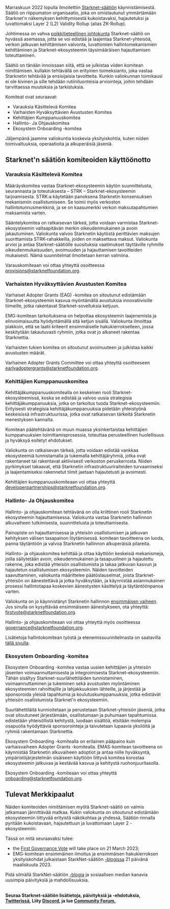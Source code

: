 Marraskuun 2022 lopulla ilmoitettiin [Starknet-säätiön](https://medium.com/starkware/introducing-the-starknet-foundation-bd4b4379fbb) käynnistämisestä. Säätiö on riippumaton organisaatio, joka on omistautunut ymmärtämään Starknet'n näkemyksen kehittymisestä kukoistavaksi, hajautetuksi ja luvattomaksi Layer 2 (L2) Validity Rollup (alias ZK-Rollup). 

Johtimessa on vahva [poikkitieteellinen johtokunta](https://medium.com/starknet-foundation/welcome-to-the-world-starknet-foundation-7bd55d5dbc59) Starknet-säätiö on hyvässä asemassa, jotta se voi edistää ja laajentaa Starknet-yhteisöä, verkon jatkuvan kehittämisen valvonta, luvattomien hallintomekanismien kehittäminen ja Starknet-ekosysteemin täysimääräisen hajauttamisen toteuttaminen. 

Säätiö on tänään innoissaan siitä, että se julkistaa viiden komitean nimittämisen. kullakin tehtävällä on erityinen toimeksianto, joka vastaa Starknetin tehtävää ja ensisijaisia tavoitteita. Kunkin valiokunnan toimikausi ei ole kivinen ja sille tehdään rutiiniluonteisia arviointeja, joihin tehdään tarvittaessa muutoksia ja tarkistuksia.

Komiteat ovat seuraavat:

* Varauksia Käsittelevä Komitea
* Varhaisten Hyväksyttävien Avustusten Komitea
* Kehittäjien Kumppanuuskomitea
* Hallinto- Ja Ohjauskomitea
* Ekosystem Onboarding -komitea

Jäljempänä jaamme valiokuntia koskevia yksityiskohtia, kuten niiden toimivaltuuksia, operaatioita ja alkuperäisiä jäseniä.

## Starknet'n säätiön komiteoiden käyttöönotto 

### Varauksia Käsittelevä Komitea

Määräyskomitea vastaa Starknet-ekosysteemin käytön suunnittelusta, seurannasta ja toteutuksesta – STRK – Starknet-ekosysteemin tarjoamisesta. STRK:a käytetään panoksena Starknetin konsensuksen mekanismiin osallistumiseen. Se toimii myös verkoston hallintotunnusmerkkinä, ja se on kaasumerkki verkon maksutapahtumien maksamista varten. 

Sääntelykomitea on ratkaisevan tärkeä, jotta voidaan varmistaa Starknet-ekosysteemin valtaapitävän merkin oikeudenmukainen ja avoin jakautuminen. Valiokunta valvoo Starknetin käytöstä perittävien maksujen suorittamista STRK-rahakkeilla, joiden on maksettava maksut. Valiokunta arvioi ja antaa Starknet-säätiölle suosituksia vaatimukset täyttäville ryhmille oikeudenmukaisuuden, avoimuuden ja hajauttamisen tavoitteiden mukaisesti. Nämä suunnitelmat ilmoitetaan kerran valmiina.

Varauskomiteaan voi ottaa yhteyttä osoitteessa [provisions@starknetfoundation.org](mailto:provisions@starknetfoundation.org).

### Varhaisten Hyväksyttävien Avustusten Komitea

Varhaiset Adopter Grants (EAG) -komitea on sitoutunut edistämään Starknet-ekosysteemin kasvua myöntämällä avustuksia innovatiivisille tiimeille, jotka rakentavat Starknet-sovelluksia ketjuun. 

EMG-komitean tarkoituksena on helpottaa ekosysteemin laajenemista ja elinvoimaisuutta hyödyntämällä sitä ketjun sisällä. Valiokunta ilmoittaa piakkoin, että se laatii kriteerit ensimmäiselle hakukierrokselleen, jossa keskitytään takautuvasti ryhmiin, jotka ovat jo alkaneet rakentaa Starknettia. 

Varhaisten tukien komitea on sitoutunut avoimuuteen ja julkistaa kaikki avustusten määrät.

Varhainen Adopter Grants Committee voi ottaa yhteyttä osoitteeseen [earlyadoptergrants@starknetfoundation.org](earlyadoptergrants@starknetfoundation.org).

### Kehittäjien Kumppanuuskomitea

Kehittäjäkumppanuuskomitealla on keskeinen rooli Starknet-ekosysteemissä, koska se edistää ja valvoo uusia strategisia kehittäjäkumppanuuksia, jotka on tarkoitus tuoda Starknet-ekosysteemiin. Erityisesti strategisia kehittäjäkumppanuuksia pidetään yhteistyönä keskeisissä infrastruktuurissa, jotka ovat ratkaisevan tärkeitä Starknetin menestyksen kannalta.

Komitean päätehtävänä on muun muassa yksinkertaistaa kehittäjien kumppanuuksien toimittamisprosessia, toteuttaa perusteellinen huolellisuus ja hyväksyä esitetyt ehdotukset. 

Valiokunta on ratkaisevan tärkeä, jotta voidaan edistää vankkaa ekosysteemiä tunnistamalla ja tukemalla kehittäjäryhmiä, jotka ovat rakentaneet tai rakentavat aktiivisesti verkoston peruskerrosta. Niiden pyrkimykset takaavat, että Starknetin infrastruktuuriraiteiden turvaamiseksi ja laajentamiseksi rakennetut tiimit jaetaan hajautetusti ja avoimesti. 

Kehittäjien kumppanuuskomiteaan voi ottaa yhteyttä [developerpartnerships@starknetfoundation.org](mailto:developerpartnerships@starknetfoundation.org).

### Hallinto- Ja Ohjauskomitea

Hallinto- ja ohjauskomitean tehtävänä on olla kriittinen rooli Starknetin ekosysteemin hajauttamisessa. Valiokunta vastaa Starknetin hallinnon alkuvaiheen tutkimisesta, suunnittelusta ja toteuttamisesta. 

Painopiste on hajauttamisessa ja yhteisön osallistumisen ja jatkuvan kehityksen välisen tasapainon löytämisessä. komitean tavoitteena on luoda, panna täytäntöön ja valvoa Starknetin hallinnon alkuperäisiä pilareita. 

Hallinto- ja ohjauskomitea kehittää ja ottaa käyttöön keskeisiä mekanismeja, joilla säilytetään avoin, oikeudenmukainen ja tasapuolinen ja hajautettu rakenne, joka edistää yhteisön osallistumista ja takaa jatkuvan kasvun ja hajautetun osallistumisen ekosysteemiin. Näiden tavoitteiden saavuttaminen, valiokunta määrittelee päätöslauselmat, joista Starknet-yhteisön on äänestettävä ja jotka hyväksytään, ja käynnistää asianmukainen prosessi hallintotapaa koskevien äänestysten käsittelyä ja täytäntöönpanoa varten. 

Valiokunta on jo käynnistänyt Starknetin hallinnon [ensimmäisen vaiheen](https://community.starknet.io/t/starknet-foundation-delegation-for-the-first-vote/11820). Jos sinulla on kysyttävää ensimmäiseen äänestykseen, ota yhteyttä: [firstvote@starknetfoundation.org](mailto:firstvote@starknetfoundation.org).

Hallinto- ja ohjauskomiteaan voi ottaa yhteyttä myös osoitteessa [governance@starknetfoundation.org](mailto:governance@starknetfoundation.org). 

Lisätietoja hallintokomitean työstä ja etenemissuunnitelmasta on saatavilla [tällä sivulla](https://www.starknet.io/en/posts/governance).

### Ekosystem Onboarding -komitea

Ekosystem Onboarding -komitea vastaa uusien kehittäjien ja yhteisön jäsenten voimaannuttamisesta ja integroimisesta Starknet-ekosysteemiin. Tähän sisältyy Starknet-suurlähettiläiden tunnistaminen, voimaannuttaminen ja tukeminen sekä avustusten myöntäminen ekosysteemien rahoittajille ja lahjakkuuksien lähteille, ja järjestää ja sponsoroida yleisiä tapahtumia ja koulutuskumppanuuksia, jotka edistävät yhteisön osallistumista Starknet'n ekosysteemiin. 

Suurlähettiläitä kunnioitetaan ja perustetaan Starknet-yhteisön jäseniä, jotka ovat sitoutuneet järjestämään, osallistumaan ja puhumaan tapahtumissa. edistetään yhteisöllistä kehitystä, luodaan sisältöä, etsitään molempia osapuolia hyödyttäviä sponsorointeja ja taivutetaan lupaavia yksilöitä ja ryhmiä rakentamaan Starknettia.

Ekosystem Onboarding -komitealla on erilainen pääpaino kuin varhaisvaiheen Adopter Grants -komitealla. EMAS-komitean tavoitteena on käynnistää Starknetin alkuvaiheen adoptiot ja antaa niille hyväksyntä, ympäristöjärjestelmän sisäiseen käyttöön liittyvä komitea korostaa ekosysteemin jatkuvaa ja kestävää kasvua ja kehitystä ruohonjuuritasolla. 

Ekosystem Onboarding -komiteaan voi ottaa yhteyttä [onboarding@starknetfoundation.org](mailto:onboarding@starknetfoundation.org).

## Tulevat Merkkipaalut

Näiden komiteoiden nimittämisen myötä Starknet-säätiö on valmis jatkamaan jännittävää matkaa. Kukin valiokunta on sitoutunut edistämään ekosysteemiin liittyvää erityistä näkökohtaa ja yhdessä, Säätiön rinnalla pyritään kukoistavaan, hajautettuun ja luvattomaan Layer 2 -ekosysteemiin.  

Tässä on mitä seuraavaksi tulee: 

* the [First Governance Vote](https://community.starknet.io/t/starknet-foundation-delegation-for-the-first-vote/11820) will take place on 21 March 2023;
* EMG-komitean ensimmäinen ilmoitus ja ensimmäisen hakukierroksen yksityiskohdat julkaistaan StarkNet-säätiön [-blogissa](https://www.starknet.io/en/posts/foundation) 21 päivänä maaliskuuta 2023.

Pidä silmällä StarkNet-säätiön [-blogia](https://www.starknet.io/en/posts/foundation) ja sosiaalisen median kanavia uusimpia päivityksiä ja mahdollisuuksia.

**\
Seuraa Starknet-säätiön lisätietoja, päivityksiä ja -ehdotuksia, [Twitterissä](https://twitter.com/Starknet), Liity [Discord](http://starknet.io/discord), ja lue [Community Forum.](https://community.starknet.io/)**
